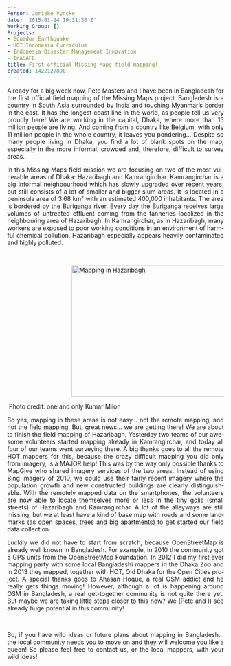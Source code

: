 ```yaml
---
Person: Jorieke Vyncke
date: '2015-01-24 19:31:30 Z'
Working Group: []
Projects:
- Ecuador Earthquake
- HOT Indonesia Curriculum
- Indonesia Disaster Management Innovation
- InaSAFE
title: First official Missing Maps field mapping!
created: 1422127890
---
```

<p class="MsoNormal" style="text-align: justify;">Already for a big week now, Pete Masters and I have been in Bangladesh for the first official field mapping of the Missing Maps project. Bangladesh is a country in South Asia surrounded by India and touching Myanmar’s border in the east. It has the longest coast line in the world, as people tell us very proudly here! We are working in the capital, Dhaka, where more than 15 million people are living. And coming from a country like Belgium, with only 11 million people in the whole country, it leaves you pondering… Despite so many people living in Dhaka, you find a lot of blank spots on the map, especially in the more informal, crowded and, therefore, difficult to survey areas.</p><p class="MsoNormal" style="text-align: justify;"><span lang="EN-GB">In this Missing Maps field mission we are focusing on two of the most vulnerable areas of Dhaka: Hazaribagh and Kamrangirchar. Kamrangirchar is a big informal neighbourhood which has slowly upgraded over recent years, but still consists of a lot of smaller and bigger slum areas. It is located in a peninsula area of 3.68 km² with an estimated 400,000 inhabitants. The area is bordered by the Buriganga river. Every day the Buriganga receives large volumes of untreated effluent coming from the tanneries localized in the neighbouring area of Hazaribagh. In Kamrangirchar, as in Hazaribagh, many workers are exposed to poor working conditions in an environment of harmful chemical pollution. Hazaribagh especially appears heavily contaminated and highly polluted.</span></p><p class="MsoNormal" style="text-align: justify;">&nbsp;</p><p class="MsoNormal" style="text-align: justify; padding-left: 150px;"><span lang="EN-GB"><img class="image-large" title="Mapping in Hazaribagh" src="/sites/default/files/styles/large/public/10382623_10202632159000013_5184172476893308300_n.jpg?itok=KHbHVq5m" alt="Mapping in Hazaribagh" height="306" width="510"></span></p><p class="MsoNormal" style="text-align: justify;">&nbsp;Photo credit: one and only Kumar Milon</p><p class="MsoNormal" style="text-align: justify;"><span style="mso-ansi-language: EN-GB;" lang="EN-GB">So yes, mapping in these areas is not easy… not the remote mapping, and not the field mapping. But, great news… we are getting there! We are about to finish the field mapping of Hazaribagh. Yesterday two teams of our awesome volunteers started mapping already in Kamrangirchar, and today all four of our teams went surveying there. A big thanks goes to all the remote HOT mappers for this, because the crazy difficult mapping you did only from imagery, is a MAJOR help! This was by the way only possible thanks to MapGive who shared imagery services of the two areas. Instead of using Bing imagery of 2010, we could use their fairly recent imagery where the population growth and new constructed buildings are </span><span style="mso-ansi-language: EN-GB;" lang="EN-GB"><span id="result_box" class="short_text" lang="en"><span class="hps">clearly</span> <span class="hps">distinguishable</span></span>. </span><span lang="EN-GB"> With the remotely mapped data on the smartphones, the volunteers are now able to locate themselves more or less in the tiny golis (small streets) of Hazaribagh and Kamrangirchar. A lot of the alleyways are still missing, but we at least have a kind of base map with roads and some landmarks (as open spaces, trees and big apartments) to get started our field data collection. </span></p><p class="MsoNormal" style="text-align: justify;"><span lang="EN-GB">Luckily we did not have to start from scratch, because OpenStreetMap is already well known in Bangladesh. For example, in 2010 the community got 5 GPS units from the OpenStreetMap Foundation. In 2012 I did my first ever mapping party with some local Bangladeshi mappers in the Dhaka Zoo and in 2013 they mapped, together with HOT, Old Dhaka for the Open Cities project. A special thanks goes to Ahasan Hoque, a real OSM addict and he really gets things moving! However, although a lot is happening around OSM in Bangladesh, a real get-together community is not quite there yet. But maybe we are taking little steps closer to this now? We (Pete and I) see already huge potential in this community! </span></p><p>&nbsp;</p><p class="MsoNormal" style="text-align: justify;"><span lang="EN-GB">So, if you have wild ideas or future plans about mapping in Bangladesh… the local community needs you to move on and they will welcome you like a queen! So please feel free to contact us, or the local mappers, with your wild ideas!</span></p>
